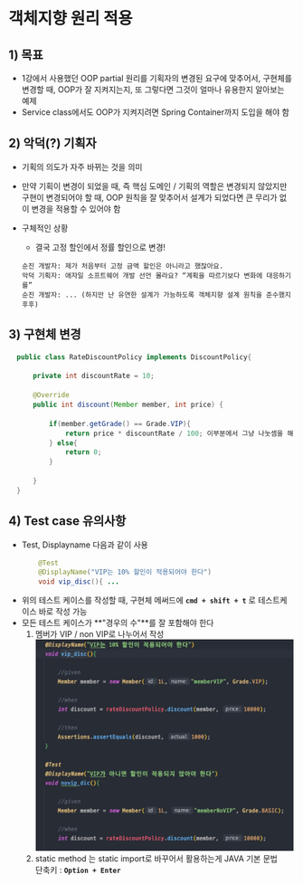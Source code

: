 # 객체지향 원리 적용

## 1) 목표

- 1강에서 사용했던 OOP partial 원리를 기획자의 변경된 요구에 맞추어서, 구현체를 변경할 때, OOP가 잘 지켜지는지, 또 그렇다면 그것이 얼마나 유용한지 알아보는 예제
- Service class에서도 OOP가 지켜지려면 Spring Container까지 도입을 해야 함

## 2) 악덕(?) 기획자

- 기획의 의도가 자주 바뀌는 것을 의미
- 만약 기획이 변경이 되었을 때, 즉 핵심 도메인 / 기획의 역할은 변경되지 않았지만  
  구현이 변경되어야 할 때, OOP 원칙을 잘 맞추어서 설계가 되었다면 큰 무리가 없이 변경을 적용할 수 있어야 함
- 구체적인 상황

  - 결국 고정 할인에서 정률 할인으로 변경!

  ```
  순진 개발자: 제가 처음부터 고정 금액 할인은 아니라고 했잖아요.
  악덕 기획자: 애자일 소프트웨어 개발 선언 몰라요? “계획을 따르기보다 변화에 대응하기를”
  순진 개발자: ... (하지만 난 유연한 설계가 가능하도록 객체지향 설계 원칙을 준수했지 후후)
  ```

## 3) 구현체 변경

```JAVA
  public class RateDiscountPolicy implements DiscountPolicy{

      private int discountRate = 10;

      @Override
      public int discount(Member member, int price) {

          if(member.getGrade() == Grade.VIP){
              return price * discountRate / 100; 이부분에서 그냥 나눗셈을 해주어도 가능(인터페이스에서는 int return값)
          } else{
              return 0;
          }

      }
  }

```

## 4) Test case 유의사항

- Test, Displayname 다음과 같이 사용
  ```JAVA
      @Test
      @DisplayName("VIP는 10% 할인이 적용되어야 한다")
      void vip_disc(){ ...
  ```
- 위의 테스트 케이스를 작성할 때, 구현체 메써드에 **`cmd + shift + t`** 로 테스트케이스 바로 작성 가능
- 모든 테스트 케이스가 **"경우의 수"**를 잘 포함해야 한다
  1. 멤버가 VIP / non VIP로 나누어서 작성
     <img src="images/2021-07-30-22-39-11.png" />
  2. static method 는 static import로 바꾸어서 활용하는게 JAVA 기본 문법  
     단축키 : **`Option + Enter`**
